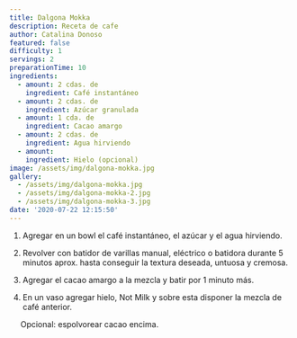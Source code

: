 ```yaml
---
title: Dalgona Mokka
description: Receta de cafe
author: Catalina Donoso
featured: false
difficulty: 1
servings: 2
preparationTime: 10
ingredients:
  - amount: 2 cdas. de
    ingredient: Café instantáneo
  - amount: 2 cdas. de
    ingredient: Azúcar granulada
  - amount: 1 cda. de
    ingredient: Cacao amargo  
  - amount: 2 cdas. de
    ingredient: Agua hirviendo
  - amount:  
    ingredient: Hielo (opcional)
image: /assets/img/dalgona-mokka.jpg
gallery:
  - /assets/img/dalgona-mokka.jpg
  - /assets/img/dalgona-mokka-2.jpg
  - /assets/img/dalgona-mokka-3.jpg
date: '2020-07-22 12:15:50'
---
```

1. Agregar en un bowl el café instantáneo, el azúcar y el agua hirviendo.				

2. Revolver con batidor de varillas manual, eléctrico o batidora durante 5 minutos aprox. hasta conseguir la textura deseada, untuosa y cremosa.			

3. Agregar el cacao amargo a la mezcla y batir por 1 minuto más.				

4. En un vaso agregar hielo, Not Milk y sobre esta disponer la mezcla de café anterior.

&nbsp;&nbsp;&nbsp;&nbsp; Opcional: espolvorear cacao encima.
